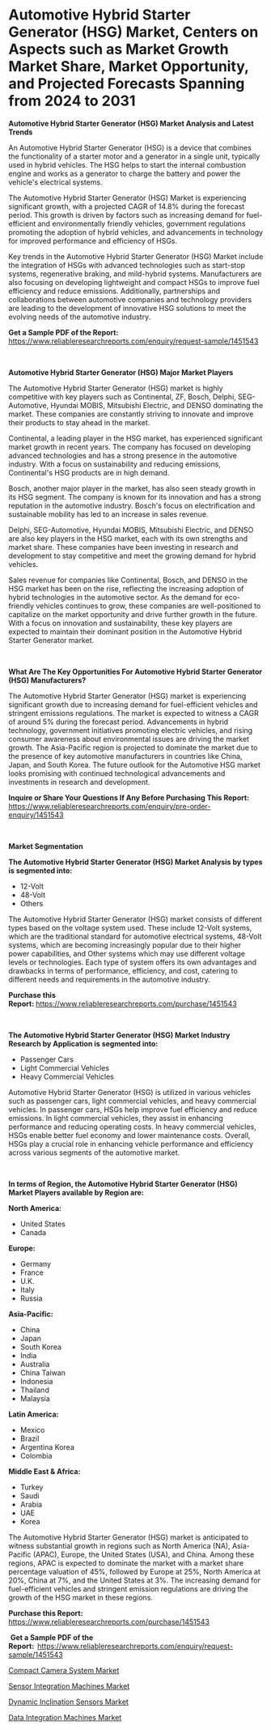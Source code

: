 <p><h1>Automotive Hybrid Starter Generator (HSG) Market, Centers on Aspects such as Market Growth Market Share, Market Opportunity, and Projected Forecasts Spanning from 2024 to 2031</h1></p><p><strong>Automotive Hybrid Starter Generator (HSG) Market Analysis and Latest Trends</strong></p>
<p><p>An Automotive Hybrid Starter Generator (HSG) is a device that combines the functionality of a starter motor and a generator in a single unit, typically used in hybrid vehicles. The HSG helps to start the internal combustion engine and works as a generator to charge the battery and power the vehicle's electrical systems. </p><p>The Automotive Hybrid Starter Generator (HSG) Market is experiencing significant growth, with a projected CAGR of 14.8% during the forecast period. This growth is driven by factors such as increasing demand for fuel-efficient and environmentally friendly vehicles, government regulations promoting the adoption of hybrid vehicles, and advancements in technology for improved performance and efficiency of HSGs.</p><p>Key trends in the Automotive Hybrid Starter Generator (HSG) Market include the integration of HSGs with advanced technologies such as start-stop systems, regenerative braking, and mild-hybrid systems. Manufacturers are also focusing on developing lightweight and compact HSGs to improve fuel efficiency and reduce emissions. Additionally, partnerships and collaborations between automotive companies and technology providers are leading to the development of innovative HSG solutions to meet the evolving needs of the automotive industry.</p></p>
<p><strong>Get a Sample PDF of the Report:&nbsp;</strong> <a href="https://www.reliableresearchreports.com/enquiry/request-sample/1451543">https://www.reliableresearchreports.com/enquiry/request-sample/1451543</a></p>
<p>&nbsp;</p>
<p><strong>Automotive Hybrid Starter Generator (HSG) Major Market Players</strong></p>
<p><p>The Automotive Hybrid Starter Generator (HSG) market is highly competitive with key players such as Continental, ZF, Bosch, Delphi, SEG-Automotive, Hyundai MOBIS, Mitsubishi Electric, and DENSO dominating the market. These companies are constantly striving to innovate and improve their products to stay ahead in the market.</p><p>Continental, a leading player in the HSG market, has experienced significant market growth in recent years. The company has focused on developing advanced technologies and has a strong presence in the automotive industry. With a focus on sustainability and reducing emissions, Continental's HSG products are in high demand.</p><p>Bosch, another major player in the market, has also seen steady growth in its HSG segment. The company is known for its innovation and has a strong reputation in the automotive industry. Bosch's focus on electrification and sustainable mobility has led to an increase in sales revenue.</p><p>Delphi, SEG-Automotive, Hyundai MOBIS, Mitsubishi Electric, and DENSO are also key players in the HSG market, each with its own strengths and market share. These companies have been investing in research and development to stay competitive and meet the growing demand for hybrid vehicles.</p><p>Sales revenue for companies like Continental, Bosch, and DENSO in the HSG market has been on the rise, reflecting the increasing adoption of hybrid technologies in the automotive sector. As the demand for eco-friendly vehicles continues to grow, these companies are well-positioned to capitalize on the market opportunity and drive further growth in the future. With a focus on innovation and sustainability, these key players are expected to maintain their dominant position in the Automotive Hybrid Starter Generator market.</p></p>
<p>&nbsp;</p>
<p><strong>What Are The Key Opportunities For Automotive Hybrid Starter Generator (HSG) Manufacturers?</strong></p>
<p><p>The Automotive Hybrid Starter Generator (HSG) market is experiencing significant growth due to increasing demand for fuel-efficient vehicles and stringent emissions regulations. The market is expected to witness a CAGR of around 5% during the forecast period. Advancements in hybrid technology, government initiatives promoting electric vehicles, and rising consumer awareness about environmental issues are driving the market growth. The Asia-Pacific region is projected to dominate the market due to the presence of key automotive manufacturers in countries like China, Japan, and South Korea. The future outlook for the Automotive HSG market looks promising with continued technological advancements and investments in research and development.</p></p>
<p><strong>Inquire or Share Your Questions If Any Before Purchasing This Report:</strong> <a href="https://www.reliableresearchreports.com/enquiry/pre-order-enquiry/1451543">https://www.reliableresearchreports.com/enquiry/pre-order-enquiry/1451543</a></p>
<p>&nbsp;</p>
<p><strong>Market Segmentation</strong></p>
<p><strong>The Automotive Hybrid Starter Generator (HSG) Market Analysis by types is segmented into:</strong></p>
<p><ul><li>12-Volt</li><li>48-Volt</li><li>Others</li></ul></p>
<p><p>The Automotive Hybrid Starter Generator (HSG) market consists of different types based on the voltage system used. These include 12-Volt systems, which are the traditional standard for automotive electrical systems, 48-Volt systems, which are becoming increasingly popular due to their higher power capabilities, and Other systems which may use different voltage levels or technologies. Each type of system offers its own advantages and drawbacks in terms of performance, efficiency, and cost, catering to different needs and requirements in the automotive industry.</p></p>
<p><strong>Purchase this Report:&nbsp;</strong><a href="https://www.reliableresearchreports.com/purchase/1451543">https://www.reliableresearchreports.com/purchase/1451543</a></p>
<p>&nbsp;</p>
<p><strong>The Automotive Hybrid Starter Generator (HSG) Market Industry Research by Application is segmented into:</strong></p>
<p><ul><li>Passenger Cars</li><li>Light Commercial Vehicles</li><li>Heavy Commercial Vehicles</li></ul></p>
<p><p>Automotive Hybrid Starter Generator (HSG) is utilized in various vehicles such as passenger cars, light commercial vehicles, and heavy commercial vehicles. In passenger cars, HSGs help improve fuel efficiency and reduce emissions. In light commercial vehicles, they assist in enhancing performance and reducing operating costs. In heavy commercial vehicles, HSGs enable better fuel economy and lower maintenance costs. Overall, HSGs play a crucial role in enhancing vehicle performance and efficiency across various segments of the automotive market.</p></p>
<p>&nbsp;</p>
<p><strong>In terms of Region, the Automotive Hybrid Starter Generator (HSG) Market Players available by Region are:</strong></p>
<p>
    <p> <strong> North America: </strong>
        <ul>
            <li>United States</li>
            <li>Canada</li>
        </ul>
        </p> 
    <p> <strong> Europe: </strong>
        <ul>
            <li>Germany</li>
            <li>France</li>
            <li>U.K.</li>
            <li>Italy</li>
            <li>Russia</li>
        </ul>
        </p> 
    <p> <strong> Asia-Pacific: </strong>
        <ul>
            <li>China</li>
            <li>Japan</li>
            <li>South Korea</li>
            <li>India</li>
            <li>Australia</li>
            <li>China Taiwan</li>
            <li>Indonesia</li>
            <li>Thailand</li>
            <li>Malaysia</li>
        </ul>
        </p> 
    <p> <strong> Latin America: </strong>
        <ul>
            <li>Mexico</li>
            <li>Brazil</li>
            <li>Argentina Korea</li>
            <li>Colombia</li>
        </ul>
        </p> 
    <p> <strong> Middle East & Africa: </strong>
        <ul>
            <li>Turkey</li>
            <li>Saudi</li>
            <li>Arabia</li>
            <li>UAE</li>
            <li>Korea</li>
        </ul>
    </p>
    </p>
<p><p>The Automotive Hybrid Starter Generator (HSG) market is anticipated to witness substantial growth in regions such as North America (NA), Asia-Pacific (APAC), Europe, the United States (USA), and China. Among these regions, APAC is expected to dominate the market with a market share percentage valuation of 45%, followed by Europe at 25%, North America at 20%, China at 7%, and the United States at 3%. The increasing demand for fuel-efficient vehicles and stringent emission regulations are driving the growth of the HSG market in these regions.</p></p>
<p><strong>Purchase this Report: </strong><a href="https://www.reliableresearchreports.com/purchase/1451543">https://www.reliableresearchreports.com/purchase/1451543</a></p>
<p>&nbsp;<strong>Get a Sample PDF of the Report:&nbsp;&nbsp;</strong><a href="https://www.reliableresearchreports.com/enquiry/request-sample/1451543">https://www.reliableresearchreports.com/enquiry/request-sample/1451543</a></p>
<p><strong></strong></p>
<p><p><a href="https://zircon-bluebell-299.notion.site/Compact-Camera-System-Market-Growth-Market-Trends-COVID-19-Impact-and-Forecasts-for-period-from-2-2d26d42374634f628a9bc859e97accce">Compact Camera System Market</a></p><p><a href="https://view.publitas.com/reportprime-1/sensor-integration-machines-market-size-reflecting-a-forecast-till-2030-market-by-type-by-application-and-by-geography/">Sensor Integration Machines Market</a></p><p><a href="https://view.publitas.com/reportprime-1/dynamic-inclination-sensors-market-size-share-trends-analysis-report-by-material-by-type-by-end-user-by-region-and-segment-forecasts-2023-2030/">Dynamic Inclination Sensors Market</a></p><p><a href="https://view.publitas.com/reportprime-1/data-integration-machines-market-provides-a-comprehensive-analysis-including-a-macro-overview-of-the-market-as-well-as-micro-details-such-as-market-size-and-competitive-landscape/">Data Integration Machines Market</a></p></p>
